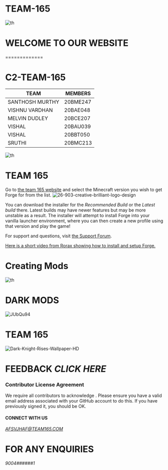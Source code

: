 # TEAM-165

![th](https://user-images.githubusercontent.com/100404698/155689065-ffb392f7-2c90-400a-b841-3c07f15a8427.jpg)
# WELCOME TO OUR WEBSITE 
=============
# C2-TEAM-165 

|    TEAM       |    MEMBERS |
| ------------- | -----------|
|   SANTHOSH MURTHY  |20BME247|
|   VISHNU VARDHAN   |20BAE048|
|   MELVIN DUDLEY    |20BCE207|
|   VISHAL           |20BAU039|
|   VISHAL           |20BBT050|
|   SRUTHI           |20BMC213|

![th](https://user-images.githubusercontent.com/100404698/155754505-ecb523a2-3129-4744-b482-8c1ff5f82b63.jpg)




# TEAM 165

Go to [the team 165 website](https://c2team165.github.io/TEAM-165/)
 and select the Minecraft version you wish to get Forge for from the list.
![26-903-creative-brilliant-logo-design](https://user-images.githubusercontent.com/100404698/155751226-f069a84f-86ca-4198-ac79-b363e10961e5.gif)

You can download the installer for the *Recommended Build* or the
 *Latest build* there. Latest builds may have newer features but may be
 more unstable as a result. The installer will attempt to install Forge
 into your vanilla launcher environment, where you can then create a new
 profile using that version and play the game!
 
For support and questions, visit [the Support Forum](https://www.minecraftforge.net/forum/forum/18-support-bug-reports/).

[Here is a short video from Rorax showing how to install and setup Forge.](https://www.youtube.com/watch?v=lB3ArN_-3Oc)

# Creating Mods
![th](https://user-images.githubusercontent.com/100404698/155752047-7586c34d-9753-40ea-be36-fe9c9e7e7a39.jpg)

# DARK MODS

![JUbQu94](https://user-images.githubusercontent.com/100404698/155752348-61ae637c-bdb6-44b8-b254-ea78417a2088.jpg)


# TEAM 165
![Dark-Knight-Rises-Wallpaper-HD](https://user-images.githubusercontent.com/100404698/155752662-3e37f94c-9fe5-486e-ae7a-6525e5d32aca.jpg)


# FEEDBACK *CLICK HERE*




### Contributor License Agreement
We require all contributors to acknowledge . Please ensure you have a valid email address
 associated with your GitHub account to do this. If you have previously
 signed it, you should be OK.

#### CONNECT WITH US
*AFSVJHAF@TEAM165.COM*
# FOR ANY ENQUIRIES
  *9004######1*


